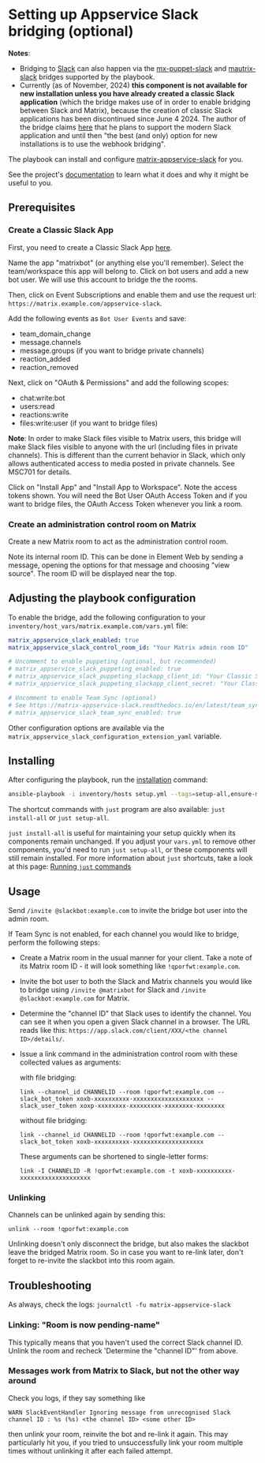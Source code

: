 # Setting up Appservice Slack bridging (optional)

**Notes**:
- Bridging to [Slack](https://slack.com) can also happen via the [mx-puppet-slack](configuring-playbook-bridge-mx-puppet-slack.md) and [mautrix-slack](configuring-playbook-bridge-mautrix-slack.md) bridges supported by the playbook.
- Currently (as of November, 2024) **this component is not available for new installation unless you have already created a classic Slack application** (which the bridge makes use of in order to enable bridging between Slack and Matrix), because the creation of classic Slack applications has been discontinued since June 4 2024. The author of the bridge claims [here](https://github.com/matrix-org/matrix-appservice-slack/issues/789#issuecomment-2172947787) that he plans to support the modern Slack application and until then "the best (and only) option for new installations is to use the webhook bridging".

The playbook can install and configure [matrix-appservice-slack](https://github.com/matrix-org/matrix-appservice-slack) for you.

See the project's [documentation](https://github.com/matrix-org/matrix-appservice-slack/blob/master/README.md) to learn what it does and why it might be useful to you.

## Prerequisites

### Create a Classic Slack App

First, you need to create a Classic Slack App [here](https://api.slack.com/apps?new_classic_app=1).

Name the app "matrixbot" (or anything else you'll remember). Select the team/workspace this app will belong to. Click on bot users and add a new bot user. We will use this account to bridge the the rooms.

Then, click on Event Subscriptions and enable them and use the request url: `https://matrix.example.com/appservice-slack`.

Add the following events as `Bot User Events` and save:

- team_domain_change
- message.channels
- message.groups (if you want to bridge private channels)
- reaction_added
- reaction_removed

Next, click on "OAuth & Permissions" and add the following scopes:

- chat:write:bot
- users:read
- reactions:write
- files:write:user (if you want to bridge files)

**Note**: In order to make Slack files visible to Matrix users, this bridge will make Slack files visible to anyone with the url (including files in private channels). This is different than the current behavior in Slack, which only allows authenticated access to media posted in private channels. See MSC701 for details.

Click on "Install App" and "Install App to Workspace". Note the access tokens shown. You will need the Bot User OAuth Access Token and if you want to bridge files, the OAuth Access Token whenever you link a room.

### Create an administration control room on Matrix

Create a new Matrix room to act as the administration control room.

Note its internal room ID. This can be done in Element Web by sending a message, opening the options for that message and choosing "view source". The room ID will be displayed near the top.

## Adjusting the playbook configuration

To enable the bridge, add the following configuration to your `inventory/host_vars/matrix.example.com/vars.yml` file:

```yaml
matrix_appservice_slack_enabled: true
matrix_appservice_slack_control_room_id: "Your Matrix admin room ID"

# Uncomment to enable puppeting (optional, but recommended)
# matrix_appservice_slack_puppeting_enabled: true
# matrix_appservice_slack_puppeting_slackapp_client_id: "Your Classic Slack App Client ID"
# matrix_appservice_slack_puppeting_slackapp_client_secret: "Your Classic Slack App Client Secret"

# Uncomment to enable Team Sync (optional)
# See https://matrix-appservice-slack.readthedocs.io/en/latest/team_sync/
# matrix_appservice_slack_team_sync_enabled: true
```

Other configuration options are available via the `matrix_appservice_slack_configuration_extension_yaml` variable.

## Installing

After configuring the playbook, run the [installation](installing.md) command:

<!-- NOTE: let this conservative command run (instead of install-all) to make it clear that failure of the command means something is clearly broken. -->
```sh
ansible-playbook -i inventory/hosts setup.yml --tags=setup-all,ensure-matrix-users-created,start
```

The shortcut commands with `just` program are also available: `just install-all` or `just setup-all`.

`just install-all` is useful for maintaining your setup quickly when its components remain unchanged. If you adjust your `vars.yml` to remove other components, you'd need to run `just setup-all`, or these components will still remain installed. For more information about `just` shortcuts, take a look at this page: [Running `just` commands](just.md)

## Usage

Send `/invite @slackbot:example.com` to invite the bridge bot user into the admin room.

If Team Sync is not enabled, for each channel you would like to bridge, perform the following steps:

- Create a Matrix room in the usual manner for your client. Take a note of its Matrix room ID - it will look something like `!qporfwt:example.com`.
- Invite the bot user to both the Slack and Matrix channels you would like to bridge using `/invite @matrixbot` for Slack and `/invite @slackbot:example.com` for Matrix.
- Determine the "channel ID" that Slack uses to identify the channel. You can see it when you open a given Slack channel in a browser. The URL reads like this: `https://app.slack.com/client/XXX/<the channel ID>/details/`.
- Issue a link command in the administration control room with these collected values as arguments:

    with file bridging:

    ```
    link --channel_id CHANNELID --room !qporfwt:example.com --slack_bot_token xoxb-xxxxxxxxxx-xxxxxxxxxxxxxxxxxxxx --slack_user_token xoxp-xxxxxxxx-xxxxxxxxx-xxxxxxxx-xxxxxxxx
    ```

    without file bridging:

    ```
    link --channel_id CHANNELID --room !qporfwt:example.com --slack_bot_token xoxb-xxxxxxxxxx-xxxxxxxxxxxxxxxxxxxx
    ```

    These arguments can be shortened to single-letter forms:

    ```
    link -I CHANNELID -R !qporfwt:example.com -t xoxb-xxxxxxxxxx-xxxxxxxxxxxxxxxxxxxx
    ```

### Unlinking

Channels can be unlinked again by sending this:

```
unlink --room !qporfwt:example.com
```

Unlinking doesn't only disconnect the bridge, but also makes the slackbot leave the bridged Matrix room. So in case you want to re-link later, don't forget to re-invite the slackbot into this room again.

## Troubleshooting

As always, check the logs: `journalctl -fu matrix-appservice-slack`

### Linking: "Room is now pending-name"

This typically means that you haven't used the correct Slack channel ID. Unlink the room and recheck 'Determine the "channel ID"' from above.

### Messages work from Matrix to Slack, but not the other way around

Check you logs, if they say something like

`WARN SlackEventHandler Ignoring message from unrecognised Slack channel ID : %s (%s) <the channel ID> <some other ID>`

then unlink your room, reinvite the bot and re-link it again. This may particularly hit you, if you tried to unsuccessfully link your room multiple times without unlinking it after each failed attempt.
